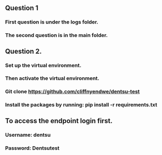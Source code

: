 ## Question 1
### First question is under the logs folder. 
### The second question is in the main folder.


## Question 2.
### Set up the virtual environment.
### Then activate the virtual environment.
### Git clone https://github.com/cliffnyendwe/dentsu-test
### Install the packages by running: pip install -r requirements.txt


## To access the endpoint login first.
### Username: dentsu
### Password: Dentsutest